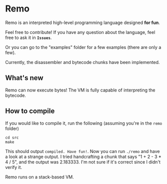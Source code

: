 # Remo

Remo is an interpreted high-level programming language designed **for fun**.

Feel free to contribute!
If you have any question about the language, feel free to ask it in **``Issues``**.

Or you can go to the "examples" folder for a few examples (there are only a few).

Currently, the disassembler and bytecode chunks have been implemented.

## What's new

Remo can now execute bytes! The VM is fully capable of interpreting the bytecode.

## How to compile

If you would like to compile it, run the following (assuming you're in the ``remo`` folder)

```
cd src
make
```

This should output ``compiled. Have fun!``.
Now you can run ``./remo`` and have a look at a strange output. I tried handcrafting a chunk that
says "1 + 2 - 3 * 4 / 5", and the output was 2.183333. I'm not sure if it's correct since I didn't verify it.

Remo runs on a stack-based VM.


